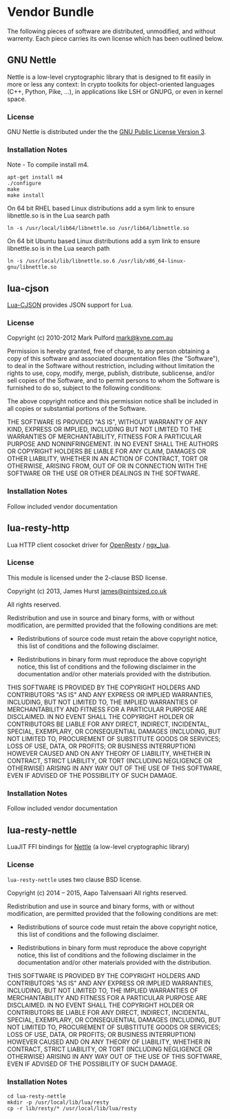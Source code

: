 # Vendor Bundle
The following pieces of software are distributed, unmodified, and without warrenty. Each piece carries its own license which has been outlined below.

## GNU Nettle

Nettle is a low-level cryptographic library that is designed to fit easily in more or less any context: In crypto toolkits for object-oriented languages (C++, Python, Pike, ...), in applications like LSH or GNUPG, or even in kernel space.

### License
GNU Nettle is distributed under the the [GNU Public License Version 3](http://www.gnu.org/licenses/gpl-3.0.en.html).

### Installation Notes

Note - To compile install m4. 

```
apt-get install m4
./configure
make
make install
```


On 64 bit RHEL based Linux distributions add a sym link to ensure libnettle.so is in the Lua search path

```
ln -s /usr/local/lib64/libnettle.so /usr/lib64/libnettle.so
```

On 64 bit Ubuntu based Linux distributions add a sym link to ensure libnettle.so is in the Lua search path

```
ln -s /usr/local/lib/libnettle.so.6 /usr/lib/x86_64-linux-gnu/libnettle.so
```


## lua-cjson
[Lua-CJSON](http://www.kyne.com.au/~mark/software/lua-cjson.php) provides JSON support for Lua.

### License
Copyright (c) 2010-2012  Mark Pulford <mark@kyne.com.au>

Permission is hereby granted, free of charge, to any person obtaining
a copy of this software and associated documentation files (the
"Software"), to deal in the Software without restriction, including
without limitation the rights to use, copy, modify, merge, publish,
distribute, sublicense, and/or sell copies of the Software, and to
permit persons to whom the Software is furnished to do so, subject to
the following conditions:

The above copyright notice and this permission notice shall be
included in all copies or substantial portions of the Software.

THE SOFTWARE IS PROVIDED "AS IS", WITHOUT WARRANTY OF ANY KIND,
EXPRESS OR IMPLIED, INCLUDING BUT NOT LIMITED TO THE WARRANTIES OF
MERCHANTABILITY, FITNESS FOR A PARTICULAR PURPOSE AND NONINFRINGEMENT.
IN NO EVENT SHALL THE AUTHORS OR COPYRIGHT HOLDERS BE LIABLE FOR ANY
CLAIM, DAMAGES OR OTHER LIABILITY, WHETHER IN AN ACTION OF CONTRACT,
TORT OR OTHERWISE, ARISING FROM, OUT OF OR IN CONNECTION WITH THE
SOFTWARE OR THE USE OR OTHER DEALINGS IN THE SOFTWARE.

### Installation Notes

Follow included vendor documentation

## lua-resty-http

Lua HTTP client cosocket driver for [OpenResty](http://openresty.org/) / [ngx_lua](https://github.com/chaoslawful/lua-nginx-module).

### License

This module is licensed under the 2-clause BSD license.

Copyright (c) 2013, James Hurst <james@pintsized.co.uk>

All rights reserved.

Redistribution and use in source and binary forms, with or without modification, are permitted provided that the following conditions are met:

* Redistributions of source code must retain the above copyright notice, this list of conditions and the following disclaimer.

* Redistributions in binary form must reproduce the above copyright notice, this list of conditions and the following disclaimer in the documentation and/or other materials provided with the distribution.

THIS SOFTWARE IS PROVIDED BY THE COPYRIGHT HOLDERS AND CONTRIBUTORS "AS IS" AND ANY EXPRESS OR IMPLIED WARRANTIES, INCLUDING, BUT NOT LIMITED TO, THE IMPLIED WARRANTIES OF MERCHANTABILITY AND FITNESS FOR A PARTICULAR PURPOSE ARE DISCLAIMED. IN NO EVENT SHALL THE COPYRIGHT HOLDER OR CONTRIBUTORS BE LIABLE FOR ANY DIRECT, INDIRECT, INCIDENTAL, SPECIAL, EXEMPLARY, OR CONSEQUENTIAL DAMAGES (INCLUDING, BUT NOT LIMITED TO, PROCUREMENT OF SUBSTITUTE GOODS OR SERVICES; LOSS OF USE, DATA, OR PROFITS; OR BUSINESS INTERRUPTION) HOWEVER CAUSED AND ON ANY THEORY OF LIABILITY, WHETHER IN CONTRACT, STRICT LIABILITY, OR TORT (INCLUDING NEGLIGENCE OR OTHERWISE) ARISING IN ANY WAY OUT OF THE USE OF THIS SOFTWARE, EVEN IF ADVISED OF THE POSSIBILITY OF SUCH DAMAGE.

### Installation Notes

Follow included vendor documentation

## lua-resty-nettle
LuaJIT FFI bindings for [Nettle](http://www.lysator.liu.se/~nisse/nettle/nettle.html) (a low-level cryptographic library)

### License

`lua-resty-nettle` uses two clause BSD license.

Copyright (c) 2014 – 2015, Aapo Talvensaari
All rights reserved.

Redistribution and use in source and binary forms, with or without modification,
are permitted provided that the following conditions are met:

* Redistributions of source code must retain the above copyright notice, this
  list of conditions and the following disclaimer.

* Redistributions in binary form must reproduce the above copyright notice, this
  list of conditions and the following disclaimer in the documentation and/or
  other materials provided with the distribution.

THIS SOFTWARE IS PROVIDED BY THE COPYRIGHT HOLDERS AND CONTRIBUTORS "AS IS" AND
ANY EXPRESS OR IMPLIED WARRANTIES, INCLUDING, BUT NOT LIMITED TO, THE IMPLIED
WARRANTIES OF MERCHANTABILITY AND FITNESS FOR A PARTICULAR PURPOSE ARE
DISCLAIMED. IN NO EVENT SHALL THE COPYRIGHT HOLDER OR CONTRIBUTORS BE LIABLE FOR
ANY DIRECT, INDIRECT, INCIDENTAL, SPECIAL, EXEMPLARY, OR CONSEQUENTIAL DAMAGES
(INCLUDING, BUT NOT LIMITED TO, PROCUREMENT OF SUBSTITUTE GOODS OR SERVICES;
LOSS OF USE, DATA, OR PROFITS; OR BUSINESS INTERRUPTION) HOWEVER CAUSED AND ON
ANY THEORY OF LIABILITY, WHETHER IN CONTRACT, STRICT LIABILITY, OR TORT
(INCLUDING NEGLIGENCE OR OTHERWISE) ARISING IN ANY WAY OUT OF THE USE OF THIS
SOFTWARE, EVEN IF ADVISED OF THE POSSIBILITY OF SUCH DAMAGE.

### Installation Notes

```
cd lua-resty-nettle
mkdir -p /usr/local/lib/lua/resty
cp -r lib/resty/* /usr/local/lib/lua/resty
```

